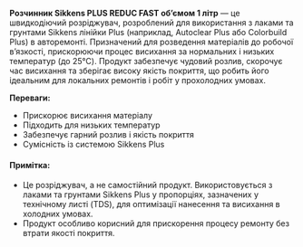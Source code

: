 **Розчинник Sikkens PLUS REDUC FAST об’ємом 1 літр** — це швидкодіючий розріджувач, розроблений для використання з лаками та грунтами Sikkens лінійки Plus (наприклад, Autoclear Plus або Colorbuild Plus) в авторемонті. Призначений для розведення матеріалів до робочої в’язкості, прискорюючи процес висихання за нормальних і низьких температур (до 25°C). Продукт забезпечує чудовий розлив, скорочує час висихання та зберігає високу якість покриття, що робить його ідеальним для локальних ремонтів і робіт у прохолодних умовах.

**Переваги:**

- Прискорює висихання матеріалу
- Підходить для низьких температур
- Забезпечує гарний розлив і якість покриття
- Сумісність із системою Sikkens Plus

#### Примітка:

- Це розріджувач, а не самостійний продукт. Використовується з лаками та грунтами Sikkens Plus у пропорціях, зазначених у технічному листі (TDS), для оптимізації нанесення та висихання в холодних умовах.
- Продукт особливо корисний для прискорення процесу ремонту без втрати якості покриття.
